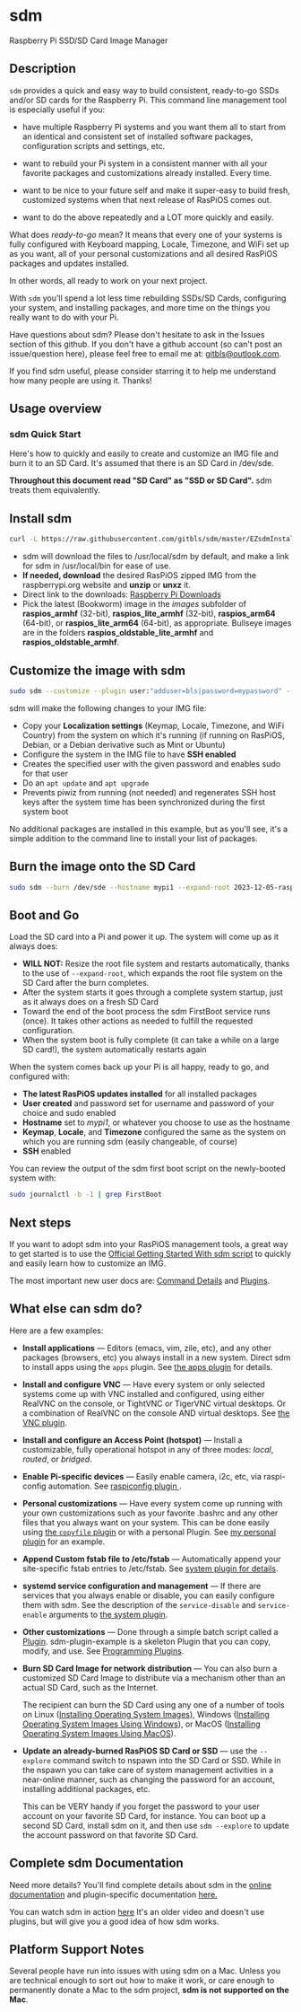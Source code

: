 # sdm
Raspberry Pi SSD/SD Card Image Manager

## Description

`sdm` provides a quick and easy way to build consistent, ready-to-go SSDs and/or SD cards for the Raspberry Pi. This command line management tool is especially useful if you:

* have multiple Raspberry Pi systems and you want them all to start from an identical and consistent set of installed software packages, configuration scripts and settings, etc.

* want to rebuild your Pi system in a consistent manner with all your favorite packages and customizations already installed. Every time.

* want to be nice to your future self and make it super-easy to build fresh, customized systems when that next release of RasPiOS comes out.

* want to do the above repeatedly and a LOT more quickly and easily.

What does *ready-to-go* mean? It means that every one of your systems is fully configured with Keyboard mapping, Locale, Timezone, and WiFi set up as you want, all of your personal customizations and all desired RasPiOS packages and updates installed.

In other words, all ready to work on your next project.

With `sdm` you'll spend a lot less time rebuilding SSDs/SD Cards, configuring your system, and installing packages, and more time on the things you really want to do with your Pi.

Have questions about sdm? Please don't hesitate to ask in the Issues section of this github. If you don't have a github account (so can't post an issue/question here), please feel free to email me at: [gitbls@outlook.com](mailto:gitbls@outlook.com).

If you find sdm useful, please consider starring it to help me understand how many people are using it. Thanks!

## Usage overview

### sdm Quick Start

Here's how to quickly and easily to create and customize an IMG file and burn it to an SD Card. It's assumed that there is an SD Card in /dev/sde.

**Throughout this document read "SD Card" as "SSD or SD Card".** sdm treats them equivalently.

## Install sdm
```sh
curl -L https://raw.githubusercontent.com/gitbls/sdm/master/EZsdmInstaller | bash
```

* sdm will download the files to /usr/local/sdm by default, and make a link for sdm in /usr/local/bin for ease of use.
* **If needed, download** the desired RasPiOS zipped IMG from the raspberrypi.org website and **unzip** or **unxz** it.
* Direct link to the downloads: [Raspberry Pi Downloads](https://downloads.raspberrypi.org//?C=M;O=D)
* Pick the latest (Bookworm) image in the *images* subfolder of **raspios_armhf** (32-bit), **raspios_lite_armhf** (32-bit), **raspios_arm64** (64-bit), or **raspios_lite_arm64** (64-bit), as appropriate. Bullseye images are in the folders **raspios_oldstable_lite_armhf** and **raspios_oldstable_armhf**.

## Customize the image with sdm
```sh
sudo sdm --customize --plugin user:"adduser=bls|password=mypassword" --plugin L10n:host --plugin disables:piwiz --expand-root --regen-ssh-host-keys --restart 2023-12-05-raspios-bookworm-arm64.img
```

sdm will make the following changes to your IMG file:
* Copy your **Localization settings** (Keymap, Locale, Timezone, and WiFi Country) from the system on which it's running (if running on RasPiOS, Debian, or a Debian derivative such as Mint or Ubuntu)
* Configure the system in the IMG file to have **SSH enabled**
* Creates the specified user with the given password and enables sudo for that user
* Do an `apt update` and `apt upgrade`
* Prevents piwiz from running (not needed) and regenerates SSH host keys after the system time has been synchronized during the first system boot

No additional packages are installed in this example, but as you'll see, it's a simple addition to the command line to install your list of packages.

## Burn the image onto the SD Card
```sh
sudo sdm --burn /dev/sde --hostname mypi1 --expand-root 2023-12-05-raspios-bookworm-arm64.img
```

## Boot and Go

Load the SD card into a Pi and power it up. The system will come up as it always does:

* **WILL NOT:** Resize the root file system and restarts automatically, thanks to the use of `--expand-root`, which expands the root file system on the SD Card after the burn completes.
* After the system starts it goes through a complete system startup, just as it always does on a fresh SD Card
* Toward the end of the boot process the sdm FirstBoot service runs (once). It takes other actions as needed to fulfill the requested configuration.
* When the system boot is fully complete (it can take a while on a large SD card!), the system automatically restarts again

When the system comes back up your Pi is all happy, ready to go, and configured with:

* **The latest RasPiOS updates installed** for all installed packages
* **User created** and password set for username and password of your choice and sudo enabled
* **Hostname** set to *mypi1*, or whatever you choose to use as the hostname
* **Keymap**, **Locale**, and **Timezone** configured the same as the system on which you are running sdm (easily changeable, of course)
* **SSH** enabled

You can review the output of the sdm first boot script on the newly-booted system with:
```sh
sudo journalctl -b -1 | grep FirstBoot
```

## Next steps

If you want to adopt sdm into your RasPiOS management tools, a great way to get started is to use the <a href="Docs/Example-Commands.md#official-getting-started-with-sdm-script">Official Getting Started With sdm script</a> to quickly and easily learn how to customize an IMG.

The most important new user docs are: <a href="Docs/Command-Details.md">Command Details</a> and <a href="Docs/Plugins.md">Plugins</a>.

## What else can sdm do?

Here are a few examples:

* **Install applications**  &mdash; Editors (emacs, vim, zile, etc), and any other packages (browsers, etc) you always install in a new system. Direct sdm to install apps using the `apps` plugin. See <a href="Docs/Plugins.md#apps">the apps plugin</a> for details.

* **Install and configure VNC** &mdash; Have every system or only selected systems come up with VNC installed and configured, using either RealVNC on the console, or TightVNC or TigerVNC virtual desktops. Or a combination of RealVNC on the console AND virtual desktops. See <a href="Docs/Plugins.md#vnc">the VNC plugin</a>.

* **Install and configure an Access Point (hotspot)** &mdash; Install a customizable, fully operational hotspot in any of three modes: *local*, *routed*, or *bridged*.

* **Enable Pi-specific devices** &mdash; Easily enable camera, i2c, etc, via raspi-config automation. See <a href="Docs/Plugins.md#raspiconfig">raspiconfig plugin </a>.

* **Personal customizations** &mdash; Have every system come up running with your own customizations such as your favorite .bashrc and any other files that you always want on your system. This can be done easily using <a href="Docs/Plugins.md#copyfile">the `copyfile` plugin</a> or with a personal Plugin. See <a href="Docs/Example-Plugin.md">my personal plugin</a> for an example.

* **Append Custom fstab file to /etc/fstab** &mdash; Automatically append your site-specific fstab entries to /etc/fstab. See <a href="Docs/Plugins.md#system">system plugin for details</a>.

* **systemd service configuration and management** &mdash; If there are services that you always enable or disable, you can easily configure them with sdm. See the description of the `service-disable` and `service-enable` arguments to <a href="Docs/Plugins.md#system">the system plugin</a>.

* **Other customizations** &mdash; Done through a simple batch script called a <a href="Docs/Plugins.md">Plugin</a>. sdm-plugin-example is a skeleton Plugin that you can copy, modify, and use. See <a href="Docs/Programming-Plugins-and-Custom-Phase-Scripts.md">Programming Plugins</a>.

* **Burn SD Card Image for network distribution** &mdash; You can also burn a customized SD Card Image to distribute via a mechanism other than an actual SD Card, such as the Internet.

    The recipient can burn the SD Card using any one of a number of tools on Linux ([Installing Operating System Images](https://www.raspberrypi.org/documentation/installation/installing-images/)), Windows ([Installing Operating System Images Using Windows](https://www.raspberrypi.org/documentation/installation/installing-images/windows.md)), or MacOS ([Installing Operating System Images Using MacOS](https://www.raspberrypi.org/documentation/installation/installing-images/mac.md)).

* **Update an already-burned RasPiOS SD Card or SSD** &mdash; use the `--explore` command switch to nspawn into the SD Card or SSD. While in the nspawn you can take care of system management activities in a near-online manner, such as changing the password for an account, installing additional packages, etc.

    This can be VERY handy if you forget the password to your user account on your favorite SD Card, for instance. You can boot up a second SD Card, install sdm on it, and then use `sdm --explore` to update the account password on that favorite SD Card.

## Complete sdm Documentation

Need more details? You'll find complete details about sdm in the <a href="Docs/Index.md">online documentation</a> and plugin-specific documentation <a href="Docs/Plugins.md">here.</a>

You can watch sdm in action <a href="https://youtu.be/CpntmXK2wpA">here</a> It's an older video and doesn't use plugins, but will give you a good idea of how sdm works.

## Platform Support Notes

Several people have run into issues with using sdm on a Mac. Unless you are technical enough to sort out how to make it work, or care enough to permanently donate a Mac to the sdm project, <b>sdm is not supported on the Mac</b>.

